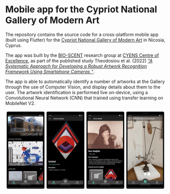 # Mobile app for the Cypriot National Gallery of Modern Art

The repository contains the source code for a cross-platform mobile app (built using Flutter) for
the [Cypriot National Gallery of Modern Art](https://www.nicosia.org.cy/en-GB/discover/picture-galleries/state-gallery-of-contemporary-art/)
in Nicosia, Cyprus.

The app was built by the [BIO-SCENT](https://bioscent.cyens.org.cy/) research group at 
[CYENS Centre of Excellence](https://www.cyens.org.cy), as part of the published study Theodosiou et al. (2022) [_"A Systematic Approach for 
Developing a Robust Artwork Recognition Framework Using Smartphone Cameras "_](https://doi.org/10.3390/a15090305).

The app is able to automatically identify a number of artworks at the Gallery through the use of
Computer Vision, and display details about them to the user. The artwork identification is performed live
on-device, using a Convolutional Neural Network (CNN) that trained using transfer learning on
MobileNet V2.

![App screenshots](smartphone_app/assets/app_screenshots.png)
